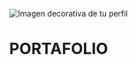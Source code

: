 ![Imagen decorativa de tu perfil](https://github.com/JSMC14/Portafolio/blob/main/img.png?raw=true)
# PORTAFOLIO
